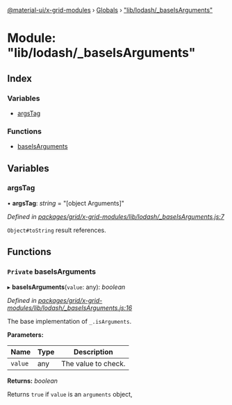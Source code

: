 [@material-ui/x-grid-modules](../README.md) › [Globals](../globals.md) › ["lib/lodash/\_baseIsArguments"](_lib_lodash__baseisarguments_.md)

# Module: "lib/lodash/\_baseIsArguments"

## Index

### Variables

- [argsTag](_lib_lodash__baseisarguments_.md#argstag)

### Functions

- [baseIsArguments](_lib_lodash__baseisarguments_.md#private-baseisarguments)

## Variables

### argsTag

• **argsTag**: _string_ = "[object Arguments]"

_Defined in [packages/grid/x-grid-modules/lib/lodash/\_baseIsArguments.js:7](https://github.com/mui-org/material-ui-x/blob/a679779/packages/grid/x-grid-modules/lib/lodash/_baseIsArguments.js#L7)_

`Object#toString` result references.

## Functions

### `Private` baseIsArguments

▸ **baseIsArguments**(`value`: any): _boolean_

_Defined in [packages/grid/x-grid-modules/lib/lodash/\_baseIsArguments.js:16](https://github.com/mui-org/material-ui-x/blob/a679779/packages/grid/x-grid-modules/lib/lodash/_baseIsArguments.js#L16)_

The base implementation of `_.isArguments`.

**Parameters:**

| Name    | Type | Description         |
| ------- | ---- | ------------------- |
| `value` | any  | The value to check. |

**Returns:** _boolean_

Returns `true` if `value` is an `arguments` object,
